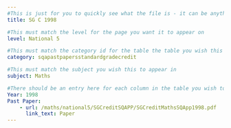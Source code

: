 ```yaml
---
#This is just for you to quickly see what the file is - it can be anything you want
title: SG C 1998

#This must match the level for the page you want it to appear on
level: National 5

#This must match the category id for the table the table you wish this to appear in
category: sqapastpapersstandardgradecredit

#This must match the subject you wish this to appear in
subject: Maths

#There should be an entry here for each column in the table you wish to populate:
Year: 1998
Past Paper:
    - url: /maths/national5/SGCreditSQAPP/SGCreditMathsSQApp1998.pdf
      link_text: Paper
---
```


